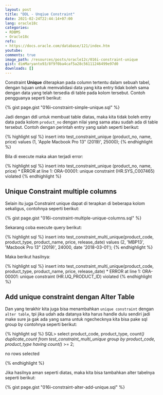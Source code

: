 ```yaml
---
layout: post
title: "DDL - Unqiue Constraint"
date: 2021-02-24T22:44:14+07:00
lang: oracle18c
categories:
- RDBMS
- Oracle18c
refs: 
- https://docs.oracle.com/database/121/index.htm
youtube: 
comments: true
image_path: /resources/posts/oracle12c/016i-constraint-unique
gist: dimMaryanto93/8f9f0ba4caf5a28c56111246499e97d0
downloads: []
---
```


Constraint **Unique** diterapkan pada column tertentu dalam sebuah tabel, dengan tujuan untuk memvalidasi data yang kita entry tidak boleh sama dengan data yang telah tersedia di table pada kolom tersebut. Contoh pengguanya seperti berikut:

{% gist page.gist "016i-constraint-simple-unique.sql" %}

Jadi dengan ddl untuk membuat table diatas, maka kita tidak boleh entry data pada kolom `product_no` dengan nilai yang sama atau sudah ada di table tersebut. Contoh dengan perintah entry yang salah seperti berikut:

{% highlight sql %}
insert into test_constraint_unique (product_no, name, price)
values (1, 'Apple Macbook Pro 13" (2019)', 25000);
{% endhighlight %}

Bila di execute maka akan terjadi error: 

{% highlight sql %}
insert into test_constraint_unique (product_no, name, price)
*
ERROR at line 1:
ORA-00001: unique constraint (HR.SYS_C007465) violated
{% endhighlight %}

## Unique Constraint multiple columns

Selain itu juga Constraint unique dapat di terapkan di beberapa kolom sekaligus, contohnya seperti berikut:

{% gist page.gist "016i-constraint-multiple-unique-columns.sql" %}

Sekarang coba execute query berikut:

{% highlight sql %}
insert into test_constraint_multi_unique(product_code, product_type, product_name, price, release_date)
values (2, 'MBP13', 'Macbook Pro 13" (2019)', 24000, date '2018-03-01');
{% endhighlight %}

Maka berikut hasilnya:

{% highlight sql %}
insert into test_constraint_multi_unique(product_code, product_type, product_name, price, release_date)
*
ERROR at line 1:
ORA-00001: unique constraint (HR.UQ_PRODUCT_ID) violated
{% endhighlight %}

## Add unique constraint dengan Alter Table

Dan yang terakhir kita juga bisa menambahkan `unique constraint` dengan `alter table`, tpi jika udah ada datanya kita harus handle dulu sendiri jadi make sure ja gak ada yang sama untuk ngechecknya kita bisa pake sql group by contohnya seperti berikut:

{% highlight sql %}
SQL> select product_code, product_type, count(*) duplicate_count
from test_constraint_multi_unique
group by product_code, product_type
having count(*) >= 2;

no rows selected

{% endhighlight %}

Jika hasilnya aman seperti diatas, maka kita bisa tambahkan alter tabelnya seperti berikut:

{% gist page.gist "016i-constraint-alter-add-unique.sql" %}